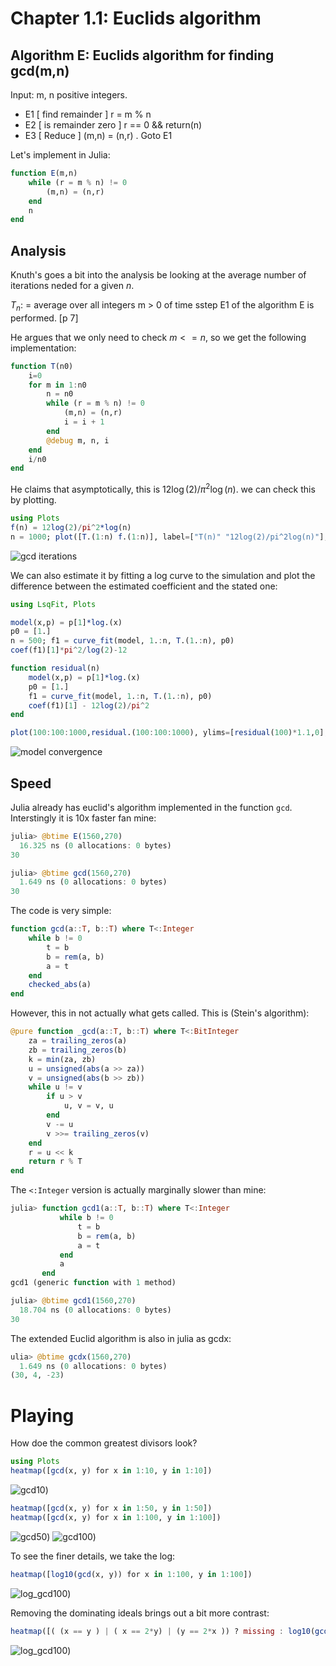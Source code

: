 # Chapter 1.1: Euclids algorithm

## Algorithm E: Euclids algorithm for finding gcd(m,n)

Input: m, n positive integers.

* E1 [ find remainder ] r = m % n
* E2 [ is remainder zero ] r == 0 && return(n)
* E3 [ Reduce ] (m,n) = (n,r) . Goto E1

Let's implement in Julia:

``` julia
function E(m,n)
    while (r = m % n) != 0
        (m,n) = (n,r)
    end
    n
end

```

## Analysis

Knuth's goes a bit into the analysis be looking at the average number of iterations neded for a given $n$.

$T_n$: = average over all integers m > 0 of time sstep E1 of the algorithm E is performed. [p 7]


He argues that we only need to check $m <= n$, so we get the following implementation:

``` julia
function T(n0)
    i=0
    for m in 1:n0
        n = n0
        while (r = m % n) != 0
            (m,n) = (n,r)
            i = i + 1
        end
        @debug m, n, i
    end
    i/n0
end
```

He claims that asymptotically, this is $12\log(2)/\pi^2 \log(n)$.
we can check this by plotting.

``` julia
using Plots
f(n) = 12log(2)/pi^2*log(n)
n = 1000; plot([T.(1:n) f.(1:n)], label=["T(n)" "12log(2)/pi^2log(n)"], title="Average number of iterations of gcd")
```

![gcd iterations](img/1.1_euclid/gcd_iters.png)


We can also estimate it by fitting a log curve to the simulation and plot the difference between the estimated coefficient and the stated one:

``` julia
using LsqFit, Plots

model(x,p) = p[1]*log.(x)
p0 = [1.]
n = 500; f1 = curve_fit(model, 1.:n, T.(1.:n), p0)
coef(f1)[1]*pi^2/log(2)-12

function residual(n)
    model(x,p) = p[1]*log.(x)
    p0 = [1.]
    f1 = curve_fit(model, 1.:n, T.(1.:n), p0)
    coef(f1)[1] - 12log(2)/pi^2
end

plot(100:100:1000,residual.(100:100:1000), ylims=[residual(100)*1.1,0], label="residual", title="Coefficient -  12log(2)/pi^2")

```

![model convergence](img/1.1_euclid/gcd_model_convergence.png)


## Speed

Julia already has euclid's algorithm implemented in the function `gcd`.
Interstingly it is 10x faster fan mine:

``` julia
julia> @btime E(1560,270)
  16.325 ns (0 allocations: 0 bytes)
30

julia> @btime gcd(1560,270)
  1.649 ns (0 allocations: 0 bytes)
30
```

The code is very simple: 

``` julia
function gcd(a::T, b::T) where T<:Integer
    while b != 0
        t = b
        b = rem(a, b)
        a = t
    end
    checked_abs(a)
end

```

However, this in not actually what gets called. This is (Stein's algorithm):

``` julia
@pure function _gcd(a::T, b::T) where T<:BitInteger
    za = trailing_zeros(a)
    zb = trailing_zeros(b)
    k = min(za, zb)
    u = unsigned(abs(a >> za))
    v = unsigned(abs(b >> zb))
    while u != v
        if u > v
            u, v = v, u
        end
        v -= u
        v >>= trailing_zeros(v)
    end
    r = u << k
    return r % T
end

```

The `<:Integer` version is actually marginally slower than mine:

``` julia
julia> function gcd1(a::T, b::T) where T<:Integer
           while b != 0
               t = b
               b = rem(a, b)
               a = t
           end
           a
       end
gcd1 (generic function with 1 method)

julia> @btime gcd1(1560,270)
  18.704 ns (0 allocations: 0 bytes)
30
```

The extended Euclid algorithm is also in julia as gcdx:

``` julia
ulia> @btime gcdx(1560,270)
  1.649 ns (0 allocations: 0 bytes)
(30, 4, -23)

```

# Playing

How doe the common greatest divisors look?

``` julia
using Plots
heatmap([gcd(x, y) for x in 1:10, y in 1:10])
```

![gcd10](img/1.1_euclid/gcd10.png))

``` julia
heatmap([gcd(x, y) for x in 1:50, y in 1:50])
heatmap([gcd(x, y) for x in 1:100, y in 1:100])
```

![gcd50](img/1.1_euclid/gcd50.png))
![gcd100](img/1.1_euclid/gcd100.png))


To see the finer details, we take the log:

``` julia
heatmap([log10(gcd(x, y)) for x in 1:100, y in 1:100])
```

![log_gcd100](img/1.1_euclid/log_gcd100.png))


Removing the dominating ideals brings out a bit more contrast:

``` julia
heatmap([( (x == y ) | ( x == 2*y) | (y == 2*x )) ? missing : log10(gcd(x, y)) for x in 1:100, y in 1:100])
```

![log_gcd100](img/1.1_euclid/log_gcd100-2.png))
